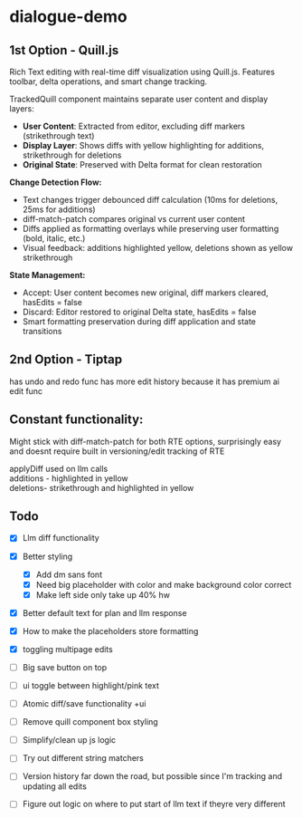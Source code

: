 # dialogue-demo


## 1st Option - Quill.js

Rich Text editing with real-time diff visualization using Quill.js. Features toolbar, delta operations, and smart change tracking.

TrackedQuill component maintains separate user content and display layers:
- **User Content**: Extracted from editor, excluding diff markers (strikethrough text)
- **Display Layer**: Shows diffs with yellow highlighting for additions, strikethrough for deletions
- **Original State**: Preserved with Delta format for clean restoration

**Change Detection Flow:**
- Text changes trigger debounced diff calculation (10ms for deletions, 25ms for additions)
- diff-match-patch compares original vs current user content
- Diffs applied as formatting overlays while preserving user formatting (bold, italic, etc.)
- Visual feedback: additions highlighted yellow, deletions shown as yellow strikethrough

**State Management:**
- Accept: User content becomes new original, diff markers cleared, hasEdits = false
- Discard: Editor restored to original Delta state, hasEdits = false
- Smart formatting preservation during diff application and state transitions




## 2nd Option - Tiptap 
has undo and redo func
has more edit history because it has premium ai edit func



## Constant functionality:

Might stick with diff-match-patch for both RTE options, surprisingly easy and doesnt require built in versioning/edit tracking of RTE

applyDiff used on llm calls  
additions - highlighted in yellow  
deletions- strikethrough and highlighted in yellow  

## Todo

- [x] Llm diff functionality 
- [x] Better styling
  - [x] Add dm sans font 
  - [x] Need big placeholder with color and make background color correct 
  - [x] Make left side only take up 40% hw
- [x] Better default text for plan and llm response
- [x] How to make the placeholders store formatting
- [x] toggling multipage edits
- [ ] Big save button on top
- [ ] ui toggle between highlight/pink text
- [ ] Atomic diff/save functionality +ui
- [ ] Remove quill component box styling
- [ ] Simplify/clean up js logic
- [ ] Try out different string matchers
- [ ] Version history far down the road, but possible since I'm tracking and updating all edits
- [ ] Figure out logic on where to put start of llm text if theyre very different


